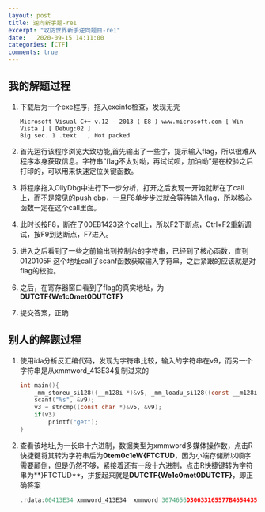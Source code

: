 ```yaml
---
layout: post
title: 逆向新手题-re1
excerpt: "攻防世界新手逆向题目-re1"
date:   2020-09-15 14:11:00
categories: [CTF]
comments: true
---
```


## 我的解题过程

1. 下载后为一个exe程序，拖入exeinfo检查，发现无壳

   ```
   Microsoft Visual C++ v.12 - 2013 ( E8 ) www.microsoft.com [ Win Vista ] [ Debug:02 ] 
   Big sec. 1 .text   , Not packed 
   ```

2. 首先运行该程序浏览大致功能,首先输出了一些字，提示输入flag，所以很难从程序本身获取信息。字符串“flag不太对呦，再试试呗，加油呦”是在校验之后打印的，可以用来快速定位关键函数。

3. 将程序拖入OllyDbg中进行下一步分析，打开之后发现一开始就断在了call上，而不是常见的push ebp，一旦F8单步步过就会等待输入flag，所以核心函数一定在这个call里面。

4. 此时长按F8，断在了00EB1423这个call上，所以F2下断点，Ctrl+F2重新调试，按F9到达断点，F7进入。

5. 进入之后看到了一些之前输出到控制台的字符串，已经到了核心函数，直到0120105F 这个地址call了scanf函数获取输入字符串，之后紧跟的应该就是对flag的校验。

6. 之后，在寄存器窗口看到了flag的真实地址，为**DUTCTF{We1c0met0DUTCTF}**

7. 提交答案，正确

## 别人的解题过程

1. 使用ida分析反汇编代码，发现为字符串比较，输入的字符串在v9，而另一个字符串是从xmmword_413E34复制过来的

   ```c
   int main(){
       _mm_storeu_si128((__m128i *)&v5, _mm_loadu_si128((const __m128i *)&xmmword_413E34));
       scanf("%s", &v9);
       v3 = strcmp((const char *)&v5, &v9);
       if(v3)
           printf("get");
   }
   ```

2. 查看该地址,为一长串十六进制，数据类型为xmmword多媒体操作数，点击R快捷键将其转为字符串后为**0tem0c1eW{FTCTUD**，因为小端存储所以顺序需要颠倒，但是仍然不够，紧接着还有一段十六进制，点击R快捷键转为字符串为**}FTCTUD**，拼接起来就是**DUTCTF{We1c0met0DUTCTF}**，即正确答案

   ```c
   .rdata:00413E34 xmmword_413E34  xmmword 3074656D30633165577B465443545544h
   ```